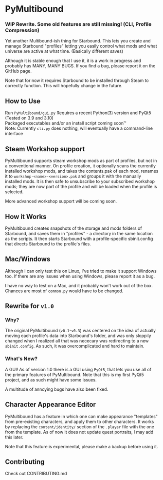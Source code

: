 # PyMultibound

### WIP Rewrite. Some old features are still missing! (CLI, Profile Compression)


Yet another Multibound-ish thing for Starbound. This lets you create and manage Starbound "profiles" letting you easily control what mods and what universe are active at what time. (Basically different saves)

Although it is stable enough that I use it, it is a work in progress and probably has MANY, MANY BUGS. If you find a bug, please report it on the GitHub page.

Note that for now it requires Starbound to be installed through Steam to correctly function. This will hopefully change in the future.

## How to Use
Run `PyMultibound/gui.py`
Requires a recent Python(3) version and PyQt5 (Tested on 3.9 and 3.10)  
Packaged executables and/or an install script coming soon:tm:  
Note: Currently `cli.py` does nothing, will eventually have a command-line interface

## Steam Workshop support

PyMultibound supports steam workshop mods as part of profiles, but not in a conventional manner. On profile creation, it optionally scans the currently installed workshop mods, and takes the contents.pak of each mod, renames it to `workshop-<name>-<version>.pak` and groups it with the manually installed mods. It is then safe to unsubscribe to your subscribed workshop mods; they are now part of the profile and will be loaded when the profile is selected.

More advanced workshop support will be coming soon.

## How it Works

PyMultibound creates snapshots of the storage and mods folders of Starbound, and saves them in "profiles" - a directory in the same location as the scripts. It then starts Starbound with a profile-specific sbinit.config that directs Starbound to the profile's files.

## Mac/Windows
Although I can only test this on Linux, I've tried to make it support Windows too. If there are any issues when using Windows, please report it as a bug.

I have no way to test on a Mac, and it probably won't work out of the box. Chances are most of `common.py` would have to be changed.

## Rewrite for `v1.0`
### Why?
The original PyMultibound (`v0.1`-`v0.3`) was centered on the idea of actually moving each profile's data into Starbound's folder, and was only sloppily changed when I realized all that was nececary was redirecting to a new `sbinit.config`. As such, it was overcomplicated and hard to maintain.

### What's New?
A GUI! As of version 1.0 there is a GUI using `PyQt5`, that lets you use all of the primary features of PyMultibound. Note that this is my first PyQt5 project, and as such might have some issues.

A multitude of annoying bugs have also been fixed.

## Character Appearance Editor
PyMultibound has a feature in which one can make appearance "templates" from pre-existing characters, and apply them to other characters. It works by replacing the `content/identity/` section of the `.player` file with the one from the template. As of now it does not update quest portraits, I may add this later.

Note that this feature is experimental, please make a backup before using it.

## Contributing
Check out CONTRIBUTING.md